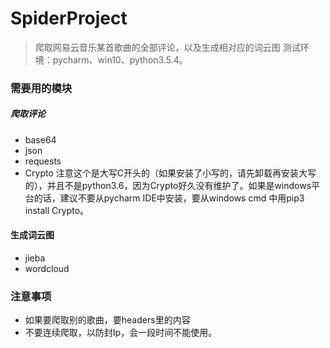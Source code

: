 # SpiderProject
> 爬取网易云音乐某首歌曲的全部评论，以及生成相对应的词云图
测试环境：pycharm、win10、python3.5.4。

### 需要用的模块
##### 爬取评论
- base64
- json
- requests
- Crypto 注意这个是大写C开头的（如果安装了小写的，请先卸载再安装大写的），并且不是python3.6，因为Crypto好久没有维护了。如果是windows平台的话，建议不要从pycharm IDE中安装，要从windows cmd 中用pip3 install Crypto。

#### 生成词云图
- jieba
- wordcloud

### 注意事项
- 如果要爬取别的歌曲，要headers里的内容
- 不要连续爬取，以防封Ip，会一段时间不能使用。
